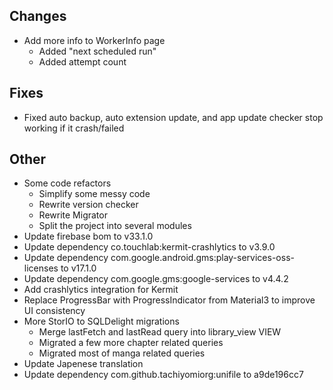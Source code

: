 <!-- Formatting
## Additions  ?? New features

## Changes  ?? Behaviour changes

## Fixes  ?? Bugfixes

## Other  ?? Technical stuff, what happened behind the scene
-->
## Changes
- Add more info to WorkerInfo page
  - Added "next scheduled run"
  - Added attempt count

## Fixes
- Fixed auto backup, auto extension update, and app update checker stop working
  if it crash/failed

## Other
- Some code refactors
  - Simplify some messy code
  - Rewrite version checker
  - Rewrite Migrator
  - Split the project into several modules
- Update firebase bom to v33.1.0
- Update dependency co.touchlab:kermit-crashlytics to v3.9.0
- Update dependency com.google.android.gms:play-services-oss-licenses to v17.1.0
- Update dependency com.google.gms:google-services to v4.4.2
- Add crashlytics integration for Kermit
- Replace ProgressBar with ProgressIndicator from Material3 to improve UI consistency
- More StorIO to SQLDelight migrations
  - Merge lastFetch and lastRead query into library_view VIEW
  - Migrated a few more chapter related queries
  - Migrated most of manga related queries
- Update Japenese translation
- Update dependency com.github.tachiyomiorg:unifile to a9de196cc7
